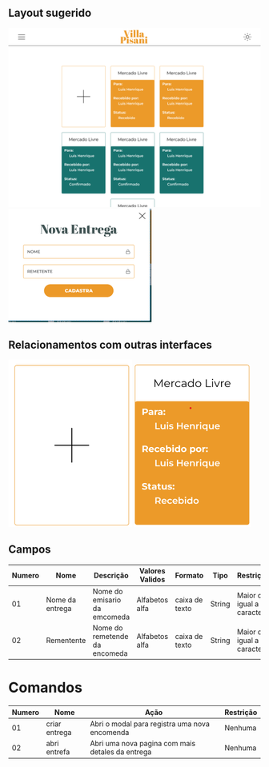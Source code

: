 ## Layout sugerido

![Layout da lista de entregas](../images/Entrega-Funcionario.png)
![Layout da Criar encomenda](../images/criar-entrega.png)

## Relacionamentos com outras interfaces

![Layout da botao criar](../images/btn-criar-entrega.png)
![Layout da botao criar](../images/btn-entrega.png)

## Campos

| Numero | Nome            | Descrição                     | Valores Validos | Formato        | Tipo   | Restrições                    |
| ------ | --------------- | ----------------------------- | --------------- | -------------- | ------ | ----------------------------- |
| 01     | Nome da entrega | Nome do emisario da emcomeda  | Alfabetos alfa  | caixa de texto | String | Maior ou igual a 3 caracteres |
| 02     | Rementente      | Nome do remetende da encomeda | Alfabetos alfa  | caixa de texto | String | Maior ou igual a 3 caracteres |

# Comandos

| Numero | Nome          | Ação                                             | Restrição |
| ------ | ------------- | ------------------------------------------------ | --------- |
| 01     | criar entrega | Abri o modal para registra uma nova encomenda    | Nenhuma   |
| 02     | abri entrefa  | Abri uma nova pagina com mais detales da entrega | Nenhuma   |
